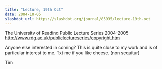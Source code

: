 ```yaml
---
title: "Lecture, 19th Oct"
date: 2004-10-05
slashdot_url: https://slashdot.org/journal/85935/lecture-19th-oct
---
```


<p>The University of Reading Public Lecture Series 2004-2005<br><a href="http://www.rdg.ac.uk/publiclectureseries/copyright.htm">http://www.rdg.ac.uk/publiclectureseries/copyright.htm</a></p>
<p>Anyone else interested in coming? This is quite close to my work and is of particular interest to me. Txt me if you like cheese. (non sequitur)</p>
<p>Tim</p>


